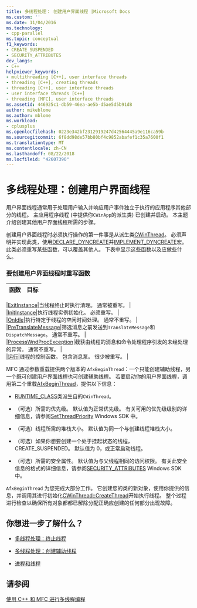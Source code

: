 ```yaml
---
title: 多线程处理： 创建用户界面线程 |Microsoft Docs
ms.custom: ''
ms.date: 11/04/2016
ms.technology:
- cpp-parallel
ms.topic: conceptual
f1_keywords:
- CREATE_SUSPENDED
- SECURITY_ATTRIBUTES
dev_langs:
- C++
helpviewer_keywords:
- multithreading [C++], user interface threads
- threading [C++], creating threads
- threading [C++], user interface threads
- user interface threads [C++]
- threading [MFC], user interface threads
ms.assetid: 446925c1-db59-46ea-ae5b-d5ae5d5b91d8
author: mikeblome
ms.author: mblome
ms.workload:
- cplusplus
ms.openlocfilehash: 0223e342bf2312919247d42564445a9e116ca59b
ms.sourcegitcommit: 6f8dd98de57bb80bf4c9852abafef1c35a7600f1
ms.translationtype: MT
ms.contentlocale: zh-CN
ms.lasthandoff: 08/22/2018
ms.locfileid: "42607390"
---
```

# <a name="multithreading-creating-user-interface-threads"></a>多线程处理：创建用户界面线程
用户界面线程通常用于处理用户输入并响应用户事件独立于执行的应用程序其他部分的线程。 主应用程序线程 (中提供你`CWinApp`的派生类) 已创建并启动。 本主题介绍创建其他用户界面线程所需的步骤。  
  
创建用户界面线程时必须执行操作的第一件事是从派生类[CWinThread](../mfc/reference/cwinthread-class.md)。 必须声明并实现此类，使用[DECLARE_DYNCREATE](../mfc/reference/run-time-object-model-services.md#declare_dyncreate)并[IMPLEMENT_DYNCREATE](../mfc/reference/run-time-object-model-services.md#implement_dyncreate)宏。 此类必须重写某些函数，可以覆盖其他人。 下表中显示这些函数以及应做些什么。  
  
### <a name="functions-to-override-when-creating-a-user-interface-thread"></a>要创建用户界面线程时重写函数  
  
|函数|目标|  
|--------------|-------------|  

|[ExitInstance](../mfc/reference/cwinthread-class.md#exitinstance)|当线程终止时执行清理。 通常被重写。 |  
|[InitInstance](../mfc/reference/cwinthread-class.md#initinstance)|执行线程实例初始化。 必须重写。 |  
|[OnIdle](../mfc/reference/cwinthread-class.md#onidle)|执行特定于线程的空闲时间处理。 通常不重写。 |  
|[PreTranslateMessage](../mfc/reference/cwinthread-class.md#pretranslatemessage)|筛选消息之前发送到`TranslateMessage`和`DispatchMessage`。 通常不重写。 |  
|[ProcessWndProcException](../mfc/reference/cwinthread-class.md#processwndprocexception)|截获由线程的消息和命令处理程序引发的未经处理的异常。 通常不重写。 |  
|[运行](../mfc/reference/cwinthread-class.md#run)|线程的控制函数。 包含消息泵。 很少被重写。 |  

  
MFC 通过参数重载提供两个版本的 `AfxBeginThread`：一个只能创建辅助线程，另一个既可创建用户界面线程也可创建辅助线程。 若要启动你的用户界面线程，调用第二个重载[AfxBeginThread](../mfc/reference/application-information-and-management.md#afxbeginthread)，提供以下信息：  
  
- [RUNTIME_CLASS](../mfc/reference/run-time-object-model-services.md#runtime_class)类派生自的`CWinThread`。  
  
- （可选）所需的优先级。 默认值为正常优先级。 有关可用的优先级级别的详细信息，请参阅[SetThreadPriority](http://msdn.microsoft.com/library/windows/desktop/ms686277) Windows SDK 中。  
  
- （可选）线程所需的堆栈大小。 默认值为同一个与创建线程堆栈大小。  
  
- （可选）如果你想要创建一个处于挂起状态的线程，CREATE_SUSPENDED。 默认值为 0，或正常启动线程。  
  
- （可选）所需的安全属性。 默认值为与父线程相同的访问权限。 有关此安全信息的格式的详细信息，请参阅[SECURITY_ATTRIBUTES](http://msdn.microsoft.com/library/windows/desktop/aa379560) Windows SDK 中。  
  
`AfxBeginThread` 为您完成大部分工作。 它创建您的类的新对象，使用你提供的信息，并调用其进行初始化[CWinThread::CreateThread](../mfc/reference/cwinthread-class.md#createthread)开始执行线程。 整个过程进行检查以确保所有对象都都已解除分配正确应创建的任何部分出现故障。  
  
## <a name="what-do-you-want-to-know-more-about"></a>你想进一步了解什么？  
  
- [多线程处理：终止线程](../parallel/multithreading-terminating-threads.md)  
  
- [多线程处理：创建辅助线程](../parallel/multithreading-creating-worker-threads.md)  
  
- [进程和线程](http://msdn.microsoft.com/library/windows/desktop/ms684841)  
  
## <a name="see-also"></a>请参阅  
 
[使用 C++ 和 MFC 进行多线程编程](../parallel/multithreading-with-cpp-and-mfc.md)